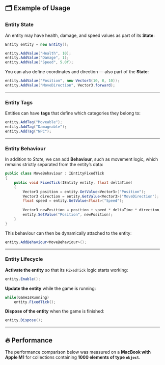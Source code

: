 

## 🗂 Example of Usage

### Entity State

An entity may have health, damage, and speed values as part of its **State**:

```csharp
Entity entity = new Entity();

entity.AddValue("Health", 10);
entity.AddValue("Damage", 1);
entity.AddValue("Speed", 5.0f);
```

You can also define coordinates and direction — also part of the **State**:

```csharp
entity.AddValue("Position", new Vector3(10, 0, 10));
entity.AddValue("MoveDirection", Vector3.forward);
```

---

### Entity Tags

Entities can have **tags** that define which categories they belong to:

```csharp
entity.AddTag("Moveable");
entity.AddTag("Damageable");
entity.AddTag("NPC");
```

---

### Entity Behaviour

In addition to *State*, we can add **Behaviour**, such as movement logic, which remains strictly separated from the
entity’s data:

```csharp
public class MoveBehaviour : IEntityFixedTick
{
    public void FixedTick(IEntity entity, float deltaTime)
    {
        Vector3 position = entity.GetValue<Vector3>("Position");
        Vector3 direction = entity.GetValue<Vector3>("MoveDirection");
        float speed = entity.GetValue<float>("Speed");
        
        Vector3 newPosition = position + speed * deltaTime * direction;
        entity.SetValue("Position", newPosition);
    }
}
```

This behaviour can then be dynamically attached to the entity:

```csharp
entity.AddBehaviour<MoveBehaviour>();
```

---

### Entity Lifecycle

**Activate the entity** so that its `FixedTick` logic starts working:

```csharp
entity.Enable();
```

**Update the entity** while the game is running:

```csharp
while(GameIsRunning)
    entity.FixedTick();
```

**Dispose of the entity** when the game is finished:

```csharp
entity.Dispose();
```

---



## 🔥 Performance

The performance comparison below was measured on a **MacBook with Apple M1** for collections containing **1000 elements
of type `object`**.

